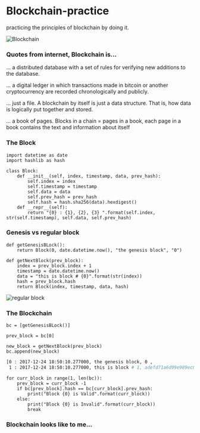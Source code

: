 # Blockchain-practice
practicing the principles of blockchain by doing it.


![Blockchain](https://github.com/vivek-bombatkar/Blockchain-practice/blob/master/blocjchain.JPG)


### Quotes from internet, Blockchain is...

... a distributed database with a set of rules for verifying new additions to the database. 

... a digital ledger in which transactions made in bitcoin or another cryptocurrency are recorded chronologically and publicly.

... just a file.  A blockchain by itself is just a data structure.  That is, how data is logically put together and stored. 

... a book of pages. Blocks in a chain = pages in a book, each page in a book contains the text and information about itself


### The Block

```shell
import datetime as date
import hashlib as hash

class Block:
    def __init__(self, index, timestamp, data, prev_hash):
        self.index = index
        self.timestamp = timestamp
        self.data = data
        self.prev_hash = prev_hash
        self.hash = hash.sha256(data).hexdigest()
    def __repr__(self):
        return "{0} : {1}, {2}, {3} ".format(self.index, str(self.timestamp), self.data, self.prev_hash)
```

### Genesis vs regular block

```shell
def getGenesisBLock():
    return Block(0, date.datetime.now(), "the genesis block", "0")
```

```shell
def getNextBlock(prev_block):
    index = prev_block.index + 1
    timestamp = date.datetime.now()
    data = "this is block # {0}".format(str(index))
    hash = prev_block.hash
    return Block(index, timestamp, data, hash)
```

![regular block](https://github.com/vivek-bombatkar/Blockchain-practice/blob/master/regularBlock.JPG)

### The Blockchain

```shell
bc = [getGenesisBLock()]
```

```shell
prev_block = bc[0]

new_block = getNextBlock(prev_block)
bc.append(new_block)
```
```bash
[0 : 2017-12-24 18:50:10.277000, the genesis block, 0 ,
 1 : 2017-12-24 18:50:10.277000, this is block # 1, adefd71a6d99e989ec041e9dbdd340a09f7f2be25835d5df865ea00531c5d867]
```

```shell
for curr_block in range(1, len(bc)):
    prev_block = curr_block -1
    if bc[prev_block].hash == bc[curr_block].prev_hash:
        print("Block {0} is Valid".format(curr_block))
    else:
        print("Block {0} is Invalid".format(curr_block))
        break
```


### Blockchain looks like to me...
